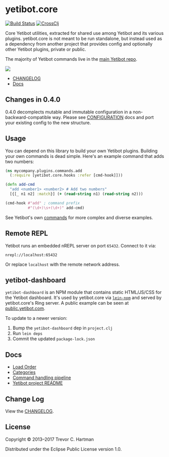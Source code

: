 # yetibot.core

[![Build Status](https://travis-ci.org/yetibot/yetibot.core.svg?branch=master)](https://travis-ci.org/yetibot/yetibot.core)
[![CrossClj](https://img.shields.io/badge/CrossClj%20Docs-yetibot.core-blue.svg)](https://crossclj.info/doc/yetibot.core/latest/index.html)

Core Yetibot utilities, extracted for shared use among Yetibot and its various
plugins. yetibot.core is not meant to be run standalone, but instead used as a
dependency from another project that provides config and optionally other
Yetibot plugins, private or public.

The majority of Yetibot commands live in the [main Yetibot
repo](https://github.com/yetibot/yetibot).

[<img src="http://clojars.org/yetibot.core/latest-version.svg" />](https://clojars.org/yetibot.core)

- [CHANGELOG](doc/CHANGELOG.md)
- [Docs](doc/)

## Changes in 0.4.0

0.4.0 decomplects mutable and immutable configuration in a
non-backward-compatible way. Please see [CONFIGURATION](doc/CONFIGURATION.md)
docs and port your existing config to the new structure.

## Usage

You can depend on this library to build your own Yetibot plugins.
Building your own commands is dead simple. Here's an example command that
adds two numbers:

```clojure
(ns mycompany.plugins.commands.add
  (:require [yetibot.core.hooks :refer [cmd-hook]]))

(defn add-cmd
  "add <number1> <number2> # Add two numbers"
  [{[_ n1 n2] :match}] (+ (read-string n1) (read-string n2)))

(cmd-hook #"add" ; command prefix
          #"(\d+)\s+(\d+)" add-cmd)
```

See Yetibot's own [commands](https://github.com/devth/yetibot/tree/master/src/yetibot/commands)
for more complex and diverse examples.

## Remote REPL

Yetibot runs an embedded nREPL server on port `65432`. Connect to it via:

```
nrepl://localhost:65432
```

Or replace `localhost` with the remote network address.

## yetibot-dashboard

`yetibot-dashboard` is an NPM module that contains static HTML/JS/CSS for the
Yetibot dashboard. It's used by yetibot.core via
[`lein-npm`](https://github.com/RyanMcG/lein-npm) and served by
yetibot.core's Ring server. A public example can be seen at
[public.yetibot.com](https://public.yetibot.com).

To update to a newer version:

1. Bump the `yetibot-dashboard` dep in `project.clj`
1. Run `lein deps`
1. Commit the updated `package-lock.json`

## Docs

- [Load Order](doc/LOADING.md)
- [Categories](doc/CATEGORIES.md)
- [Command handling pipeline](doc/COMMAND_HANDLING_PIPELINE.md)
- [Yetibot project README](https://github.com/devth/yetibot)

## Change Log

View the [CHANGELOG](doc/CHANGELOG.md).

## License

Copyright © 2013–2017 Trevor C. Hartman

Distributed under the Eclipse Public License version 1.0.
